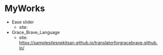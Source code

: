 # MyWorks
* Ease slider
  - site: 
* Grace_Brave_Language
  - site: https://samplesitesnekitsan.github.io/translatorforgracebrave.github.io/
